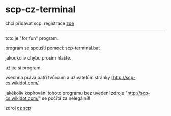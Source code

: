 # scp-cz-terminal
chci přidávat scp. registrace [zde](https://github.com/mobilex1122/scp-cz-terminal/issues/1)

-------------------------

toto je "for fun" program.

program se spouští pomocí: scp-terminal.bat

jakoukoliv chybu prosím hlašte.


užijte si program.

všechna práva patří tvůrcum a uživatelům stránky [http://scp-cs.wikidot.com/


jakékoliv kopírování tohoto programu bez uvedení zdroje "http://scp-cs.wikidot.com/" se počítá za nelegální!!


zdroj [cz scp](http://scp-cs.wikidot.com/)
